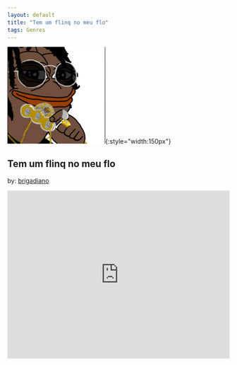 ```yaml
---
layout: default
title: "Tem um flinq no meu flo"
tags: Genres
---
```

![Pepe](/assets/img/flinq.png){:style="width:150px"}
## Tem um flinq no meu flo
by: [brigadiano](https://open.spotify.com/user/brigadiano)



<iframe src="https://open.spotify.com/embed/playlist/7IcPS5i88gVxyL7XK7KNKW" width="100%" height="380" frameborder="0" allowtransparency="true" allow="encrypted-media"></iframe>

